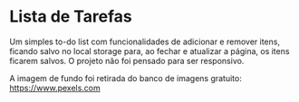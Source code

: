 # Lista de Tarefas
Um simples to-do list com funcionalidades de adicionar e remover itens, ficando salvo no local storage para, ao fechar e atualizar a página, os itens ficarem salvos. O projeto não foi pensado para ser responsivo.

A imagem de fundo foi retirada do banco de imagens gratuito: https://www.pexels.com
